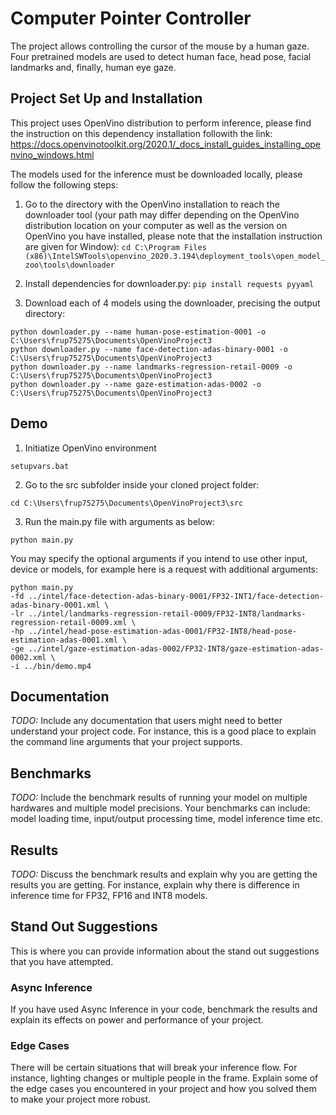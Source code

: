 # Computer Pointer Controller

The project allows controlling the cursor of the mouse by a human gaze. Four pretrained models are used to detect human face, head pose, facial landmarks and, finally, human eye gaze.

## Project Set Up and Installation
This project uses OpenVino distribution to perform inference, please find the instruction on this dependency installation followith the link:
<a href="https://docs.openvinotoolkit.org/2020.1/_docs_install_guides_installing_openvino_windows.html">
https://docs.openvinotoolkit.org/2020.1/_docs_install_guides_installing_openvino_windows.html</a>

The models used for the inference must be downloaded locally, please follow the following steps:
1. Go to the directory with the OpenVino installation to reach the downloader tool (your path may differ depending on the OpenVino distribution location on your computer as well as the version on OpenVino you have installed, please note that the installation instruction are given for Window):
```cd C:\Program Files (x86)\IntelSWTools\openvino_2020.3.194\deployment_tools\open_model_zoo\tools\downloader```

2. Install dependencies for downloader.py:
```pip install requests pyyaml```

3. Download each of 4 models using the downloader, precising the output directory:
```
python downloader.py --name human-pose-estimation-0001 -o C:\Users\frup75275\Documents\OpenVinoProject3
python downloader.py --name face-detection-adas-binary-0001 -o C:\Users\frup75275\Documents\OpenVinoProject3
python downloader.py --name landmarks-regression-retail-0009 -o C:\Users\frup75275\Documents\OpenVinoProject3
python downloader.py --name gaze-estimation-adas-0002 -o C:\Users\frup75275\Documents\OpenVinoProject3
```

## Demo
1. Initiatize OpenVino environment
```cd C:\Program Files (x86)\IntelSWTools\openvino_2020.3.194\bin
setupvars.bat
```
2. Go to the src subfolder inside your cloned project folder:
```
cd C:\Users\frup75275\Documents\OpenVinoProject3\src
```
3. Run the main.py file with arguments as below:
```
python main.py
```
You may specify the optional arguments if you intend to use other input, device or models, for example here is a request with additional arguments:
```
python main.py 
-fd ../intel/face-detection-adas-binary-0001/FP32-INT1/face-detection-adas-binary-0001.xml \ 
-lr ../intel/landmarks-regression-retail-0009/FP32-INT8/landmarks-regression-retail-0009.xml \ 
-hp ../intel/head-pose-estimation-adas-0001/FP32-INT8/head-pose-estimation-adas-0001.xml \ 
-ge ../intel/gaze-estimation-adas-0002/FP32-INT8/gaze-estimation-adas-0002.xml \ 
-i ../bin/demo.mp4
```

## Documentation
*TODO:* Include any documentation that users might need to better understand your project code. For instance, this is a good place to explain the command line arguments that your project supports.

## Benchmarks
*TODO:* Include the benchmark results of running your model on multiple hardwares and multiple model precisions. Your benchmarks can include: model loading time, input/output processing time, model inference time etc.

## Results
*TODO:* Discuss the benchmark results and explain why you are getting the results you are getting. For instance, explain why there is difference in inference time for FP32, FP16 and INT8 models.

## Stand Out Suggestions
This is where you can provide information about the stand out suggestions that you have attempted.

### Async Inference
If you have used Async Inference in your code, benchmark the results and explain its effects on power and performance of your project.

### Edge Cases
There will be certain situations that will break your inference flow. For instance, lighting changes or multiple people in the frame. Explain some of the edge cases you encountered in your project and how you solved them to make your project more robust.

